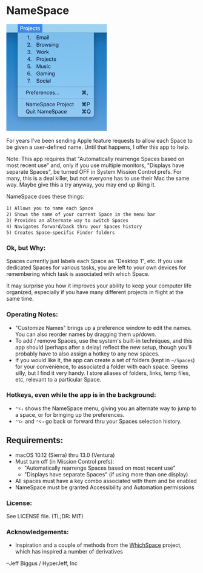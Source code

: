 # NameSpace

![Screenshot](screenshot.jpg)

For years I've been sending Apple feature requests to allow each Space to be given a user-defined name. Until that happens, I offer this app to help.

Note: This app requires that "Automatically rearrenge Spaces based on most recent use" and, only if you use multiple monitors, "Displays have separate Spaces", be turned OFF in System Mission Control prefs. For many, this is a deal killer, but not everyone has to use their Mac the same way. Maybe give this a try anyway, you may end up liking it.

NameSpace does these things:

	1) Allows you to name each Space
	2) Shows the name of your current Space in the menu bar
	3) Provides an alternate way to switch Spaces
	4) Navigates forward/back thru your Spaces history
	5) Creates Space-specific Finder folders


### Ok, but Why:

Spaces currently just labels each Space as "Desktop 1", etc. If you use dedicated Spaces for various tasks, you are left to your own devices for remembering which task is associated with which Space.

It may surprise you how it improves your ability to keep your computer life organized, especially if you have many different projects in flight at the same time.


### Operating Notes:

* "Customize Names" brings up a preference window to edit the names. You can also reorder names by dragging them up/down.
* To add / remove Spaces, use the system's built-in techniques, and this app should (perhaps after a delay) reflect the new setup, though you'll probably have to also assign a hotkey to any new spaces.
* If you would like it, the app can create a set of folders (kept in `~/Spaces`) for your convenience, to associated a folder with each space. Seems silly, but I find it very handy. I store aliases of folders, links, temp files, etc, relevant to a particular Space.

### Hotkeys, even while the app is in the background:

* `⌃⌥↓` shows the NameSpace menu, giving you an alternate way to jump to a space, or for bringing up the preferences.
* `⌃⌥←` and `⌃⌥→` go back or forward thru your Spaces selection history.



## Requirements:

* macOS 10.12 (Sierra) thru 13.0 (Ventura)
* Must turn off (in Mission Control prefs):
	* "Automatically rearrenge Spaces based on most recent use"
	* "Displays have separate Spaces" (if using more than one display)
* All spaces must have a key combo associated with them and be enabled
* NameSpace must be granted Accessibility and Automation permissions

### License:

See LICENSE file. (TL;DR: MIT)

### Acknowledgements:

- Inspiration and a couple of methods from the [WhichSpace](https://github.com/gechr/WhichSpace) project, which has inspired a number of derivatives


–Jeff Biggus / HyperJeff, Inc
